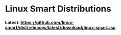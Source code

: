 # Linux Smart Distributions
#### Latest: https://github.com/linux-smart/dist/releases/latest/download/linux-smart.iso
